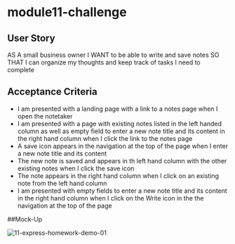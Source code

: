 # module11-challenge

## User Story
 AS A small business owner
I WANT to be able to write and save notes
SO THAT I can organize my thoughts and keep track of tasks I need to complete

## Acceptance Criteria
 - I am presented with a landing page with a link to a notes page when I open the notetaker
 - I am presented with a page with existing notes listed in the left handed column as well as
 empty field to enter a new note title and its content in the right hand column when I click the link
 to the notes page
 - A save icon appears in the navigation at the top of the page when I enter a new note title and its content
 - The new note is saved and appears in th left hand column with the other existing notes when I click the save icon
 - The note appears in the right hand column when I click on an existing note from the left hand column
 - I am presented with empty fields to enter a new note title and its content in the right hand column when I click on the Write icon in the the navigation at the top of the page
 
 ##Mock-Up
 
![11-express-homework-demo-01](https://user-images.githubusercontent.com/115738225/226959248-e32d0e23-d89f-4d9d-b1e6-52e207e08e10.png)

